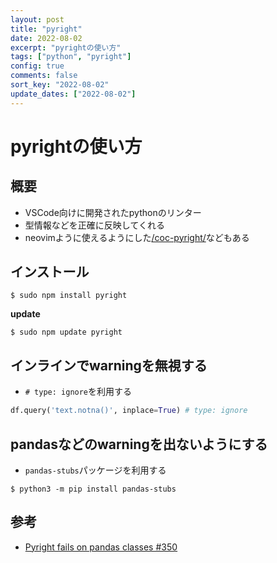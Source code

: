 ```yaml
---
layout: post
title: "pyright"
date: 2022-08-02
excerpt: "pyrightの使い方"
tags: ["python", "pyright"]
config: true
comments: false
sort_key: "2022-08-02"
update_dates: ["2022-08-02"]
---
```


# pyrightの使い方

## 概要
 - VSCode向けに開発されたpythonのリンター
 - 型情報などを正確に反映してくれる
 - neovimように使えるようにした[/coc-pyright/](/coc-pyright/)などもある

## インストール

```console
$ sudo npm install pyright
```

**update**
```console
$ sudo npm update pyright
```

## インラインでwarningを無視する
 - `# type: ignore`を利用する

```python
df.query('text.notna()', inplace=True) # type: ignore
```

## pandasなどのwarningを出ないようにする
 - `pandas-stubs`パッケージを利用する

```console
$ python3 -m pip install pandas-stubs
```

## 参考
 - [Pyright fails on pandas classes #350](https://github.com/fannheyward/coc-pyright/issues/350)

